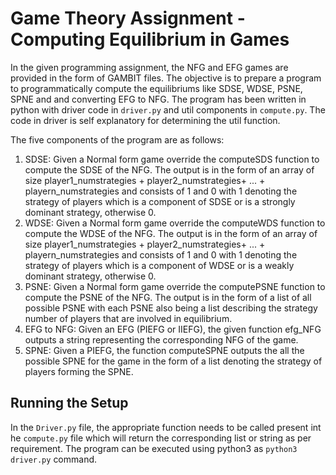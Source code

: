 # Game Theory Assignment - Computing Equilibrium in Games
In the given programming assignment, the NFG and EFG games are provided in the form of GAMBIT files. The objective is to prepare a program to programmatically compute the equilibriums like SDSE, WDSE, PSNE, SPNE and and converting EFG to NFG. The program has been written in python with driver code in `driver.py` and util components in `compute.py`. The code in driver is self explanatory for determining the util function.

The five components of the program are as follows:
1. SDSE: Given a Normal form game override the computeSDS function to compute the SDSE of the NFG. The output is in the form of an array of size player1_numstrategies + player2_numstrategies+ ... + playern_numstrategies and consists of 1 and 0 with 1 denoting the strategy of players which is a component of SDSE or is a strongly dominant strategy, otherwise 0.
2. WDSE: Given a Normal form game override the computeWDS function to compute the WDSE of the NFG. The output is in the form of an array of size player1_numstrategies + player2_numstrategies+ ... + playern_numstrategies and consists of 1 and 0 with 1 denoting the strategy of players which is a component of WDSE or is a weakly dominant strategy, otherwise 0.
3. PSNE: Given a Normal form game override the computePSNE function to compute the PSNE of the NFG. The output is in the form of a list of all possible PSNE with each PSNE also being a list describing the strategy number of players that are involved in equilibrium.
4. EFG to NFG: Given an EFG (PIEFG or IIEFG), the given function efg_NFG outputs a string representing the corresponding NFG of the game.
5. SPNE: Given a PIEFG, the function computeSPNE outputs the all the possible SPNE for the game in the form of a list denoting the strategy of players forming the SPNE.

## Running the Setup
In the `Driver.py` file, the appropriate function needs to be called present int he `compute.py` file which will return the corresponding list or string as per requirement.
The program can be executed using python3 as `python3 driver.py` command.
